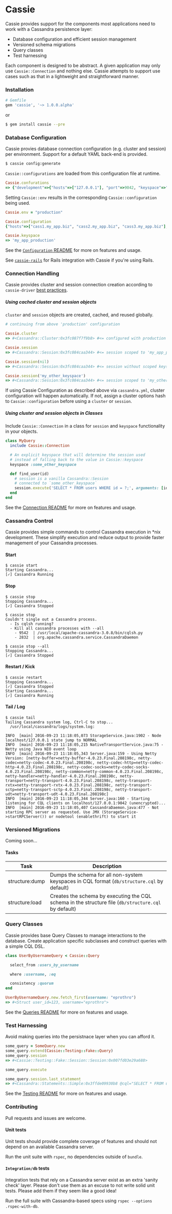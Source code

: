 # Cassie

Cassie provides support for the components most applications need to work with a Cassandra persistence layer:

* Database configuration and efficient session management
* Versioned schema migrations
* Query classes
* Test harnessing

Each component is designed to be abstract. A given application may only use `Cassie::Connection` and nothing else.
Cassie attempts to support use cases such as that in a lightweight and straightforward manner.

### Installation

```ruby
# Gemfile
gem 'cassie', '~> 1.0.0.alpha'
```
or
```bash
$ gem install cassie --pre
```

### Database Configuration

Cassie provies database connection configuration (e.g. cluster and session) per environment. Support for a default YAML back-end is provided.

```bash
$ cassie config:generate
```

`Cassie::configurations` are loaded from this configuration file at runtime.

```ruby
Cassie.confurations
=> {"development"=>{"hosts"=>["127.0.0.1"], "port"=>9042, "keyspace"=>"my_app_development"}, "test"=>{"hosts"=>["127.0.0.1"], "port"=>9042, "idle_timeout"=>"nil", "keyspace"=>"my_app_test"}, "production"=>{"hosts"=>["cass1.my_app.biz", "cass2.my_app.biz", "cass3.my_app.biz"], "port"=>9042, "keyspace"=>"my_app_production"}}
```

Setting `Cassie::env` results in the corresponding `Cassie::configuration` being used.

```ruby
Cassie.env = "production"

Cassie.configuration
{"hosts"=>["cass1.my_app.biz", "cass2.my_app.biz", "cass3.my_app.biz"], "port"=>9042, "keyspace"=>"my_app_production"}

Cassie.keyspace
=> 'my_app_production'
```

See the [`Configuration` README](./lib/cassie/configuration/README.md#readme) for more on features and usage.

See [`cassie-rails`](https://github.com/eprothro/cassie-rails) for Rails integration with Cassie if you're using Rails.


### Connection Handling

Cassie provides cluster and session connection creation according to `cassie-driver` [best practices](http://www.datastax.com/dev/blog/4-simple-rules-when-using-the-datastax-drivers-for-cassandra).

##### Using cached cluster and session objects

`cluster` and `session` objects are created, cached, and reused globally.

```ruby
# continuing from above 'production' configuration

Cassie.cluster
=> #<Cassandra::Cluster:0x3fc087f7f9b8> #<= configured with production options

Cassie.session
=> #<Cassandra::Session:0x3fc084caa344> #<= session scoped to 'my_app_production' keyspace

Cassie.session(nil)
=> #<Cassandra::Session:0x3fc084caa344> #<= session without scoped keyspace

Cassie.session('my_other_keyspace')
=> #<Cassandra::Session:0x3fc084caa344> #<= session scoped to 'my_other_keyspace' keyspace
```

If using Cassie Configuration as described above via `cassandra.yml`, cluster configuration will happen automatically. If not, assign a cluster options hash to `Cassie::configuration` before using a `cluster` or `session`.

##### Using cluster and session objects in Classes

Include `Cassie::Connection` in a class for `session` and `keyspace` functionality in your objects.

```ruby
class MyQuery
  include Cassie::Connection

  # An explicit keyspace that will determine the session used
  # instead of falling back to the value in Cassie::keyspace
  keyspace :some_other_keyspace

  def find_user(id)
    # session is a vanilla Cassandra::Session
    # connected to `some_other_keyspace`
    session.execute('SELECT * FROM users WHERE id = ?;', arguments: [id])
  end
end
```

See the [Connection README](./lib/cassie/connection_handler/README.md#readme) for more on features and usage.

### Cassandra Control

Cassie provides simple commands to control Cassandra execution in *nix development. These simplify execution and reduce output to provide faster management of your Cassandra processes.

#### Start
```
$ cassie start
Starting Cassandra...
[✓] Cassandra Running
```

#### Stop
```
$ cassie stop
Stopping Cassandra...
[✓] Cassandra Stopped
```

```
$ cassie stop
Couldn't single out a Cassandra process.
  - Is cqlsh running?
  - Kill all cassandra processes with --all
    - 9542  | /usr/local/apache-cassandra-3.0.8/bin/cqlsh.py
    - 2832  | org.apache.cassandra.service.CassandraDaemon

$ cassie stop --all
Stopping Cassandra...
[✓] Cassandra Stopped
```

#### Restart / Kick
```
$ cassie restart
Stopping Cassandra...
[✓] Cassandra Stopped
Starting Cassandra...
[✓] Cassandra Running
```

#### Tail / Log
```
$ cassie tail
Tailing Cassandra system log, Ctrl-C to stop...
  /usr/local/cassandra/logs/system.log:

INFO  [main] 2016-09-23 11:18:05,073 StorageService.java:1902 - Node localhost/127.0.0.1 state jump to NORMAL
INFO  [main] 2016-09-23 11:18:05,215 NativeTransportService.java:75 - Netty using Java NIO event loop
INFO  [main] 2016-09-23 11:18:05,343 Server.java:159 - Using Netty Version: [netty-buffer=netty-buffer-4.0.23.Final.208198c, netty-codec=netty-codec-4.0.23.Final.208198c, netty-codec-http=netty-codec-http-4.0.23.Final.208198c, netty-codec-socks=netty-codec-socks-4.0.23.Final.208198c, netty-common=netty-common-4.0.23.Final.208198c, netty-handler=netty-handler-4.0.23.Final.208198c, netty-transport=netty-transport-4.0.23.Final.208198c, netty-transport-rxtx=netty-transport-rxtx-4.0.23.Final.208198c, netty-transport-sctp=netty-transport-sctp-4.0.23.Final.208198c, netty-transport-udt=netty-transport-udt-4.0.23.Final.208198c]
INFO  [main] 2016-09-23 11:18:05,344 Server.java:160 - Starting listening for CQL clients on localhost/127.0.0.1:9042 (unencrypted)...
INFO  [main] 2016-09-23 11:18:05,407 CassandraDaemon.java:477 - Not starting RPC server as requested. Use JMX (StorageService->startRPCServer()) or nodetool (enablethrift) to start it
```

### Versioned Migrations

Coming soon...

#### Tasks

| Task | Description |
| --- | --- |
| structure:dump | Dumps the schema for all non-system keyspaces in CQL format (`db/structure.cql` by default) |
| structure:load | Creates the schema by executing the CQL schema in the structure file (`db/structure.cql` by default) |

### Query Classes

Cassie provides base Query Classes to manage interactions to the database.
Create application specific subclasses and construct queries with a simple CQL DSL.

```ruby
class UserByUsernameQuery < Cassie::Query

  select_from :users_by_username

  where :username, :eq

  consistency :quorum
end
```

```ruby
UserByUsernameQuery.new.fetch_first(username: "eprothro")
=> #<Struct user_id=123, username="eprothro">
```

See the [Queries README](./lib/cassie/statements/README.md#readme) for more on features and usage.

### Test Harnessing

Avoid making queries into the persistnace layer when you can afford it.

```ruby
some_query = SomeQuery.new
some_query.extend(Cassie::Testing::Fake::Query)
some_query.session
=> #<Cassie::Testing::Fake::Session::Session:0x007fd03e29a688>

some_query.execute

some_query.session.last_statement
=> #<Cassandra::Statements::Simple:0x3ffde09930b8 @cql="SELECT * FROM users LIMIT 1;" @params=[]>
```

See the [Testing README](./lib/cassie/testing/README.md#readme) for more on features and usage.

### Contributing

Pull requests and issues are welcome.

#### Unit tests

Unit tests should provide complete coverage of features and should not depend on an available Cassandra server.

Run the unit suite with `rspec`, no dependencies outside of `bundle`.

#### `Integration/db` tests

Integration tests that rely on a Cassandra server exist as an extra 'sanity check' layer. Please don't use them as an excuse to not write solid unit tests. Please add them if they seem like a good idea!

Run the full suite with Cassandra-based specs using `rspec --options .rspec-with-db`.